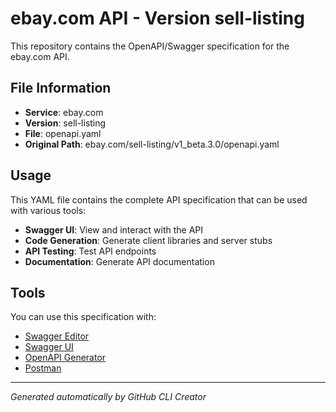 # ebay.com API - Version sell-listing

This repository contains the OpenAPI/Swagger specification for the ebay.com API.

## File Information

- **Service**: ebay.com
- **Version**: sell-listing
- **File**: openapi.yaml
- **Original Path**: ebay.com/sell-listing/v1_beta.3.0/openapi.yaml

## Usage

This YAML file contains the complete API specification that can be used with various tools:

- **Swagger UI**: View and interact with the API
- **Code Generation**: Generate client libraries and server stubs
- **API Testing**: Test API endpoints
- **Documentation**: Generate API documentation

## Tools

You can use this specification with:

- [Swagger Editor](https://editor.swagger.io/)
- [Swagger UI](https://swagger.io/tools/swagger-ui/)
- [OpenAPI Generator](https://openapi-generator.tech/)
- [Postman](https://www.postman.com/)

---

*Generated automatically by GitHub CLI Creator*

